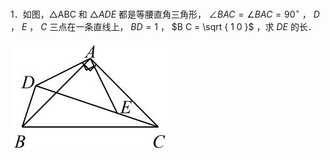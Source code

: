 1．如图，△ABC 和 $\triangle A D E$ 都是等腰直角三角形， $\angle B A C = \angle B A C = 9 0 ^ { \circ }$ ， $D$ ， $E$ ， $C$ 三点在一条直线上， $B D { = } 1$ ， $B C = \sqrt { 1 0 }$ ，求 $D E$ 的长．

![](<../../qs_image_DB/专题1-1_一网打尽全等三角形模型_·十个模型（解析版）/759c9a2f0e993576e6b826ea2abb14e658649b8ab03a090110acedc0e5046202.jpg>)
